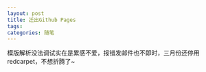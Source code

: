 ```yaml
---
layout: post
title: 迁出Github Pages
tags: 
categories: 随笔
---
```


模版解析没法调试实在是累感不爱，报错发邮件也不即时，三月份还停用redcarpet，不想折腾了~
